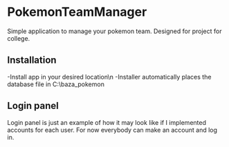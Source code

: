 # PokemonTeamManager

Simple application to manage your pokemon team. Designed for project for college.

## Installation

-Install app in your desired location\n
-Installer automatically places the database file in C:\baza_pokemon

## Login panel

Login panel is just an example of how it may look like if I implemented accounts for each user.
For now everybody can make an account and log in.
